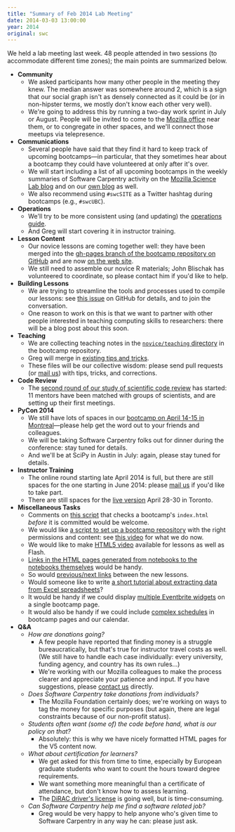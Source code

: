 ```yaml
---
title: "Summary of Feb 2014 Lab Meeting"
date: 2014-03-03 13:00:00
year: 2014
original: swc
---
```

<p>
  We held a lab meeting last week.
  48 people attended in two sessions (to accommodate different time zones);
  the main points are summarized below.
</p>
<ul>
  <li><strong>Community</strong>
    <ul>
      <li>We asked participants how many other people in the meeting they knew.  The median answer was somewhere around 2, which is a sign that our social graph isn't as densely connected as it could be (or in non-hipster terms, we mostly don't know each other very well).</li>
      <li>We're going to address this by running a two-day work sprint in July or August.  People will be invited to come to the <a href="https://www.mozilla.org/en-US/contact/spaces/">Mozilla office</a> near them, or to congregate in other spaces, and we'll connect those meetups via telepresence.</li>
    </ul>
  </li>
  <li><strong>Communications</strong>
    <ul>
      <li>Several people have said that they find it hard to keep track of upcoming bootcamps&mdash;in particular, that they sometimes hear about a bootcamp they could have volunteered at only after it's over.</li>
      <li>We will start including a list of all upcoming bootcamps in the weekly summaries of Software Carpentry activity on the <a href="http://mozillascience.org/blog/">Mozilla Science Lab blog</a> and on our <a href="{{site.baseurl}}/blog/">own blog</a> as well.</li>
      <li>We also recommend using <code>#swcSITE</code> as a Twitter hashtag during bootcamps (e.g., <code>#swcUBC</code>).</li>
    </ul>
  </li>
  <li><strong>Operations</strong>
    <ul>
      <li>We'll try to be more consistent using (and updating) the <a href="{{site.baseurl}}/workshops/operations/">operations guide</a>.</li>
      <li>And Greg will start covering it in instructor training.</li>
    </ul>
  </li>
  <li><strong>Lesson Content</strong>
    <ul>
      <li>Our novice lessons are coming together well: they have been merged into the <a href="{{site.github_url}}/bc/tree/gh-pages">gh-pages branch of the bootcamp repository on GitHub</a> and are now <a href="{{site.baseurl}}/lessons/">on the web site</a>.</li>
      <li>We still need to assemble our novice R materials; John Blischak has volunteered to coordinate, so please contact him if you'd like to help.</li>
    </ul>
  </li>
  <li><strong>Building Lessons</strong>
    <ul>
      <li>We are trying to streamline the tools and processes used to compile our lessons: see <a href="{{site.github_url}}/bc/issues/349">this issue</a> on GitHub for details, and to join the conversation.</li>
      <li>One reason to work on this is that we want to partner with other people interested in teaching computing skills to researchers: there will be a blog post about this soon.</li>
    </ul>
  </li>
  <li><strong>Teaching</strong>
    <ul>
      <li>We are collecting teaching notes in the <a href="{{site.github_url}}/bc/tree/master/novice/teaching"><code>novice/teaching</code> directory</a> in the bootcamp repository.</li>
      <li>Greg will merge in <a href="{{site.github_url}}/bc/issues/56">existing tips and tricks</a>.</li>
      <li>These files will be our collective wisdom: please send pull requests (or <a href="mailto:{{site.contact}}">mail us</a>) with tips, tricks, and corrections.</li>
    </ul>
  </li>
  <li><strong>Code Review</strong>
    <ul>
      <li>The <a href="{{site.baseurl}}/blog/2014/01/code-review-round-2.html">second round of our study of scientific code review</a> has started: 11 mentors have been matched with groups of scientists, and are setting up their first meetings.</li>
    </ul>
  </li>
  <li><strong>PyCon 2014</strong>
    <ul>
      <li>We still have lots of spaces in our <a href="http://www.eventbrite.com/e/pycon-montreal-software-carpentry-bootcamp-registration-10151376039">bootcamp on April 14-15 in Montreal</a>&mdash;please help get the word out to your friends and colleagues.</li>
      <li>We will be taking Software Carpentry folks out for dinner during the conference: stay tuned for details.</li>
      <li>And we'll be at SciPy in Austin in July: again, please stay tuned for details.</li>
    </ul>
  </li>
  <li><strong>Instructor Training</strong>
    <ul>
      <li>The online round starting late April 2014 is full, but there are still spaces for the one starting in June 2014: please <a href="mailto:{{site.contact}}">mail us</a> if you'd like to take part.</li>
      <li>There are still spaces for the <a href="http://www.eventbrite.com/e/software-carpentry-instructor-training-registration-9481333925">live version</a> April 28-30 in Toronto.</li>
    </ul>
  </li>
  <li><strong>Miscellaneous Tasks</strong>
    <ul>
      <li>Comments on <a href="{{site.github_url}}/bc/pull/341">this script</a> that checks a bootcamp's <code>index.html</code> <em>before</em> it is committed would be welcome.</li>
      <li>We would like <a href="{{site.github_url}}/bc/issues/350">a script to set up a bootcamp repository</a> with the right permissions and content: see <a href="https://vimeo.com/87241285">this video</a> for what we do now.</li>
      <li>We would like to make <a href="{{site.github_url}}/bc/issues/301">HTML5 video</a> available for lessons as well as Flash.</li>
      <li><a href="{{site.github_url}}/bc/issues/336">Links in the HTML pages generated from notebooks to the notebooks themselves</a> would be handy.</li>
      <li>So would <a href="{{site.github_url}}/bc/issues/214">previous/next links</a> between the new lessons.</li>
      <li>Would someone like to write <a href="{{site.github_url}}/bc/issues/210">a short tutorial about extracting data from Excel spreadsheets</a>?</li>
      <li>It would be handy if we could display <a href="{{site.github_url}}/bc/issues/302">multiple Eventbrite widgets</a> on a single bootcamp page.</li>
      <li>It would also be handy if we could include <a href="{{site.github_url}}/bc/issues/11">complex schedules</a> in bootcamp pages and our calendar.</li>
    </ul>
  </li>
  <li><strong>Q&amp;A</strong>
    <ul>
      <li><em>How are donations going?</em>
	<ul>
	  <li>A few people have reported that finding money is a struggle bureaucratically, but that's true for instructor travel costs as well.  (We still have to handle each case individually: every university, funding agency, and country has its own rules...)</li>
	  <li>We're working with our Mozilla colleagues to make the process clearer and appreciate your patience and input. If you have suggestions, please <a href="mailto:{{site.contact}}">contact us</a> directly.</li>
	</ul>
      </li>
      <li><em>Does Software Carpentry take donations from individuals?</em>
	<ul>
	  <li>The Mozilla Foundation certainly does; we're working on ways to tag the money for specific purposes (but again, there are legal constraints because of our non-profit status).</li>
	</ul>
      </li>
      <li><em>Students often want (some of) the code before hand, what is our policy on that?</em>
	<ul>
	  <li>Absolutely: this is why we have nicely formatted HTML pages for the V5 content now.</li>
	</ul>
      </li>
      <li><em>What about certification for learners?</em>
	<ul>
	  <li>We get asked for this from time to time, especially by European graduate students who want to count the hours toward degree requirements.</li>
	  <li>We want something more meaningful than a certificate of attendance, but don't know how to assess learning.</li>
	  <li>The <a href="{{site.baseurl}}/blog/2013/11/dirac-edinburgh.html">DiRAC driver's license</a> is going well, but is time-consuming.</li>
	</ul>
      </li>
      <li><em>Can Software Carpentry help me find a software related job?</em>
	<ul>
	  <li>Greg would be very happy to help anyone who's given time to Software Carpentry in any way he can: please just ask.</li>
	</ul>
      </li>
    </ul>
  </li>
</ul>
